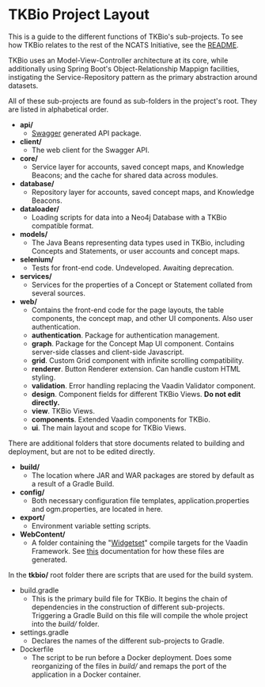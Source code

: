 # TKBio Project Layout

This is a guide to the different functions of TKBio's sub-projects. To see how TKBio relates to the rest of the NCATS Initiative, see the [README]().

TKBio uses an Model-View-Controller architecture at its core, while additionally using Spring Boot's Object-Relationship Mappign facilities, instigating the Service-Repository pattern as the primary abstraction around datasets.

All of these sub-projects are found as sub-folders in the project's root. They are listed in alphabetical order.

* **api/**
    * [Swagger]() generated API package.
* **client/**
    * The web client for the Swagger API.
* **core/**
    * Service layer for accounts, saved concept maps, and Knowledge Beacons; and the cache for shared data across modules.
* **database/**
    * Repository layer for accounts, saved concept maps, and Knowledge Beacons.
* **dataloader/**
    * Loading scripts for data into a Neo4j Database with a TKBio compatible format.
* **models/**
    * The Java Beans representing data types used in TKBio, including Concepts and Statements, or user accounts and concept maps.
* **selenium/**
    * Tests for front-end code. Undeveloped. Awaiting deprecation.
* **services/**
    * Services for the properties of a Concept or Statement collated from several sources.
* **web/**
    * Contains the front-end code for the page layouts, the table components, the concept map, and other UI components. Also user authentication.
    * **authentication**. Package for authentication management.
    * **graph**. Package for the Concept Map UI component. Contains server-side classes and client-side Javascript.
    * **grid**. Custom Grid component with infinite scrolling compatibility.
    * **renderer**. Button Renderer extension. Can handle custom HTML styling.
    * **validation**. Error handling replacing the Vaadin Validator component.
    * **design**. Component fields for different TKBio Views. **Do not edit directly.**
    * **view**. TKBio Views.
    * **components**. Extended Vaadin components for TKBio.
    * **ui**. The main layout and scope for TKBio Views.

There are additional folders that store documents related to building and deployment, but are not to be edited directly.

* **build/**
    * The location where JAR and WAR packages are stored by default as a result of a Gradle Build.
* **config/**
    * Both necessary configuration file templates, application.properties and ogm.properties, are located in here.
* **export/**
    * Environment variable setting scripts.
* **WebContent/**
    * A folder containing the "[Widgetset]()" compile targets for the Vaadin Framework. See [this]() documentation for how these files are generated.

In the **tkbio/** root folder there are scripts that are used for the build system.

* build.gradle
    * This is the primary build file for TKBio. It begins the chain of dependencies in the construction of different sub-projects. Triggering a Gradle Build on this file will compile the whole project into the *build/* folder.
* settings.gradle
    * Declares the names of the different sub-projects to Gradle.
* Dockerfile
    * The script to be run before a Docker deployment. Does some reorganizing of the files in *build/* and remaps the port of the application in a Docker container.